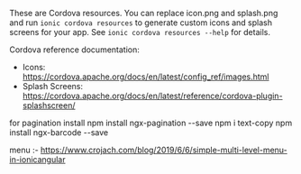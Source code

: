 These are Cordova resources. You can replace icon.png and splash.png and run
`ionic cordova resources` to generate custom icons and splash screens for your
app. See `ionic cordova resources --help` for details.

Cordova reference documentation:

- Icons: https://cordova.apache.org/docs/en/latest/config_ref/images.html
- Splash Screens: https://cordova.apache.org/docs/en/latest/reference/cordova-plugin-splashscreen/

for pagination install
npm install ngx-pagination --save
npm i text-copy
npm install ngx-barcode --save

menu :- https://www.crojach.com/blog/2019/6/6/simple-multi-level-menu-in-ionicangular

